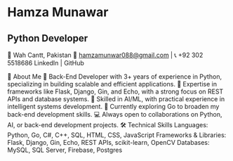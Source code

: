 # Hamza Munawar
 ## Python Developer
📍 Wah Cantt, Pakistan
📧 hamzamunwar088@gmail.com | 📞 +92 302 5518686
LinkedIn | GitHub

👋 About Me
🔭 Back-End Developer with 3+ years of experience in Python, specializing in building scalable and efficient applications.
🌟 Expertise in frameworks like Flask, Django, Gin, and Echo, with a strong focus on REST APIs and database systems.
🤖 Skilled in AI/ML, with practical experience in intelligent systems development.
🌱 Currently exploring Go to broaden my back-end development skills.
💻 Always open to collaborations on Python, AI, or back-end development projects.
🛠️ Technical Skills
Languages: Python, Go, C#, C++, SQL, HTML, CSS, JavaScript
Frameworks & Libraries: Flask, Django, Gin, Echo, REST APIs, scikit-learn, OpenCV
Databases: MySQL, SQL Server, Firebase, Postgres

